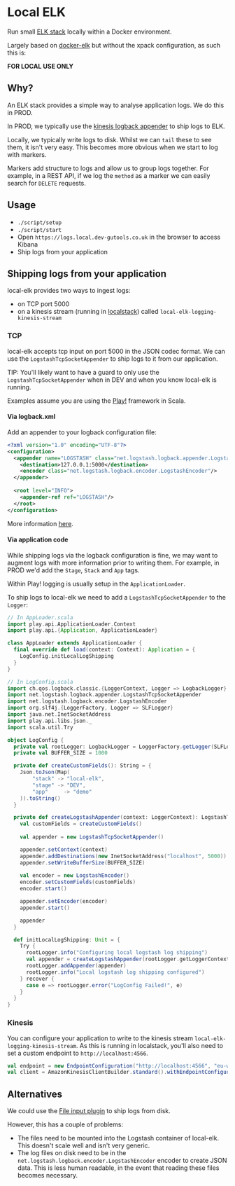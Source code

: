 # Local ELK

Run small [ELK stack](https://www.elastic.co/elk-stack) locally within a Docker environment.

Largely based on [docker-elk](https://github.com/deviantony/docker-elk) but without the xpack configuration, as such this is:

**FOR LOCAL USE ONLY**

## Why?
An ELK stack provides a simple way to analyse application logs. We do this in PROD.

In PROD, we typically use the [kinesis logback appender](https://github.com/guardian/kinesis-logback-appender) to ship logs to ELK.

Locally, we typically write logs to disk. Whilst we can `tail` these to see them, it isn't very easy. 
This becomes more obvious when we start to log with markers.

Markers add structure to logs and allow us to group logs together. 
For example, in a REST API, if we log the `method` as a marker we can easily search for `DELETE` requests.

## Usage
- `./script/setup`
- `./script/start`
- Open `https://logs.local.dev-gutools.co.uk` in the browser to access Kibana
- Ship logs from your application 

## Shipping logs from your application
local-elk provides two ways to ingest logs:
- on TCP port 5000
- on a kinesis stream (running in [localstack](https://github.com/localstack/localstack)) called `local-elk-logging-kinesis-stream`

### TCP
local-elk accepts tcp input on port 5000 in the JSON codec format. 
We can use the `LogstashTcpSocketAppender` to ship logs to it from our application.

TIP: You'll likely want to have a guard to only use the `LogstashTcpSocketAppender` when in DEV and when you know local-elk is running.

Examples assume you are using the [Play!](https://www.playframework.com/) framework in Scala.


#### Via logback.xml
Add an appender to your logback configuration file:

```xml
<?xml version="1.0" encoding="UTF-8"?>
<configuration>
  <appender name="LOGSTASH" class="net.logstash.logback.appender.LogstashTcpSocketAppender">
    <destination>127.0.0.1:5000</destination>
    <encoder class="net.logstash.logback.encoder.LogstashEncoder"/>
  </appender>
        
  <root level="INFO">
    <appender-ref ref="LOGSTASH"/>
  </root>
</configuration>
```

More information [here](https://github.com/logstash/logstash-logback-encoder#tcp-appenders).

#### Via application code
While shipping logs via the logback configuration is fine, we may want to augment logs with more information prior to writing them. 
For example, in PROD we'd add the `Stage`, `Stack` and `App` tags.

Within Play! logging is usually setup in the `ApplicationLoader`.

To ship logs to local-elk we need to add a `LogstashTcpSocketAppender` to the `Logger`:

```scala
// In AppLoader.scala
import play.api.ApplicationLoader.Context
import play.api.{Application, ApplicationLoader}

class AppLoader extends ApplicationLoader {
  final override def load(context: Context): Application = {
    LogConfig.initLocalLogShipping
  }
}

// In LogConfig.scala
import ch.qos.logback.classic.{LoggerContext, Logger => LogbackLogger}
import net.logstash.logback.appender.LogstashTcpSocketAppender
import net.logstash.logback.encoder.LogstashEncoder
import org.slf4j.{LoggerFactory, Logger => SLFLogger}
import java.net.InetSocketAddress
import play.api.libs.json._
import scala.util.Try

object LogConfig {
  private val rootLogger: LogbackLogger = LoggerFactory.getLogger(SLFLogger.ROOT_LOGGER_NAME).asInstanceOf[LogbackLogger]
  private val BUFFER_SIZE = 1000

  private def createCustomFields(): String = {
    Json.toJson(Map(
        "stack" -> "local-elk",
        "stage" -> "DEV",
        "app"     -> "demo"
    )).toString()
  }

  private def createLogstashAppender(context: LoggerContext): LogstashTcpSocketAppender = {
    val customFields = createCustomFields()
    
    val appender = new LogstashTcpSocketAppender()

    appender.setContext(context)
    appender.addDestinations(new InetSocketAddress("localhost", 5000))
    appender.setWriteBufferSize(BUFFER_SIZE)
        
    val encoder = new LogstashEncoder()
    encoder.setCustomFields(customFields)
    encoder.start()

    appender.setEncoder(encoder)
    appender.start()

    appender
  }

  def initLocalLogShipping: Unit = {
    Try {
      rootLogger.info("Configuring local logstash log shipping")
      val appender = createLogstashAppender(rootLogger.getLoggerContext)
      rootLogger.addAppender(appender)
      rootLogger.info("Local logstash log shipping configured")
    } recover {
      case e => rootLogger.error("LogConfig Failed!", e)
    }
  }
}
```

### Kinesis
You can configure your application to write to the kinesis stream `local-elk-logging-kinesis-stream`. As this is running in localstack, you'll also need to set a custom endpoint to `http://localhost:4566`.

```scala
val endpoint = new EndpointConfiguration("http://localhost:4566", "eu-west-1")
val client = AmazonKinesisClientBuilder.standard().withEndpointConfiguration(endpoint).build()
```

## Alternatives
We could use the [File input plugin](https://www.elastic.co/guide/en/logstash/current/plugins-inputs-file.html) to ship logs from disk.

However, this has a couple of problems:
- The files need to be mounted into the Logstash container of local-elk. This doesn't scale well and isn't very generic.
- The log files on disk need to be in the `net.logstash.logback.encoder.LogstashEncoder` encoder to create JSON data. 
This is less human readable, in the event that reading these files becomes necessary.
